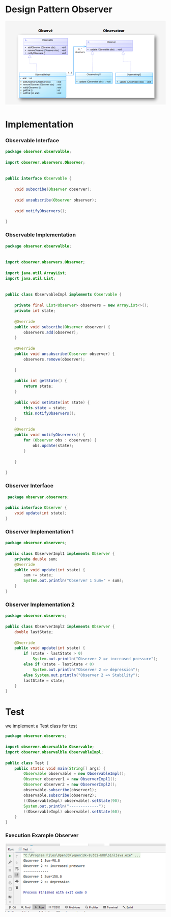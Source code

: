 # Design Pattern Observer 

![observer design pattern](../../docResources/observerDesign.png)

# Implementation 

### Observable Interface
```java 
package observer.observalble;

import observer.observers.Observer;


public interface Observable {

    void subscribe(Observer observer);

    void unsubscribe(Observer observer);

    void notifyObservers();

}
```  
### Observable Implementation

```java 
package observer.observalble;


import observer.observers.Observer;

import java.util.ArrayList;
import java.util.List;


public class ObservableImpl implements Observable {

    private final List<Observer> observers = new ArrayList<>();
    private int state;

    @Override
    public void subscribe(Observer observer) {
        observers.add(observer);
    }

    @Override
    public void unsubscribe(Observer observer) {
        observers.remove(observer);

    }

    public int getState() {
        return state;
    }

    public void setState(int state) {
        this.state = state;
        this.notifyObservers();
    }

    @Override
    public void notifyObservers() {
        for (Observer obs : observers) {
            obs.update(state);
        }

    }

}
```  
### Observer Interface

```java 
 package observer.observers;

public interface Observer {
    void update(int state);
}
```  
### Observer Implementation 1
```java 
package observer.observers;

public class ObserverImpl1 implements Observer {
    private double sum;
    @Override
    public void update(int state) {
        sum += state;
        System.out.println("Observer 1 Sum=" + sum);
    }
}
``` 
### Observer Implementation 2
```java 
package observer.observers;

public class ObserverImpl2 implements Observer {
    double lastState;

    @Override
    public void update(int state) {
        if (state - lastState > 0)
            System.out.println("Observer 2 => increased pressure");
        else if (state - lastState < 0)
            System.out.println("Observer 2 => depression");
        else System.out.println("Observer 2 => Stability");
        lastState = state;
    }
}
``` 

# Test
we implement a Test class for test
```java 
package observer.observers;

import observer.observalble.Observable;
import observer.observalble.ObservableImpl;

public class Test {
    public static void main(String[] args) {
        Observable observable = new ObservableImpl();
        Observer observer1 = new ObserverImpl1();
        Observer observer2 = new ObserverImpl2();
        observable.subscribe(observer1);
        observable.subscribe(observer2);
        ((ObservableImpl) observable).setState(90);
        System.out.println("-------------");
        ((ObservableImpl) observable).setState(60);
    }
}
``` 
### Execution Example  Observer

![Execution Example  Observer](../../docResources/executionObserver.png)